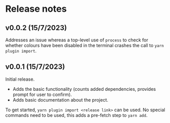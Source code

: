 # Release notes

## v0.0.2 (15/7/2023)

Addresses an issue whereas a top-level use of `process` to check for whether colours have been disabled in the terminal
crashes the call to `yarn plugin import`.

## v0.0.1 (15/7/2023)

Initial release.

- Adds the basic functionality (counts added dependencies, provides prompt for user to confirm).
- Adds basic documentation about the project.

To get started, `yarn plugin import <release link>` can be used. No special commands need to be used, this adds a
pre-fetch step to `yarn add`.

